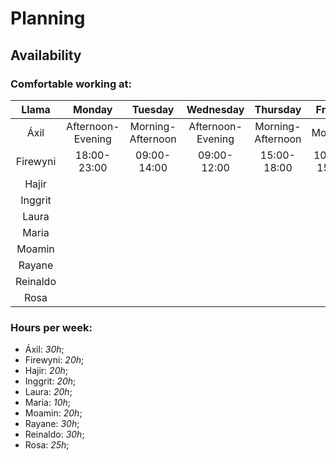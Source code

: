 # Planning


## Availability

### Comfortable working at:

|Llama       |       Monday    |       Tuesday   |      Wednesday  |     Thursday    |    Friday    |
|:---------: |   :---------:   |   :---------:   |   :---------:   |   :----------:  |  :---------: |
|Áxil        |Afternoon-Evening|Morning-Afternoon|Afternoon-Evening|Morning-Afternoon|   Morning    |
|Firewyni    |    18:00-23:00  |    09:00-14:00  |    09:00-12:00  |   15:00-18:00   |  10:00-15:00 |          
|Hajir       |                 |                 |                 |                 |              |
|Inggrit     |                 |                 |                 |                 |              |
|Laura       |                 |                 |                 |                 |              |
|Maria       |                 |                 |                 |                 |              |
|Moamin      |                 |                 |                 |                 |              |
|Rayane      |                 |                 |                 |                 |              |
|Reinaldo    |                 |                 |                 |                 |              |
|Rosa        |                 |                 |                 |                 |              |

### Hours per week:

- Áxil: _30h_;
- Firewyni: _20h_;
- Hajir: _20h_;
- Inggrit: _20h_;
- Laura: _20h_;
- Maria: _10h_;
- Moamin: _20h_;
- Rayane: _30h_;
- Reinaldo: _30h_;
- Rosa: _25h_;
